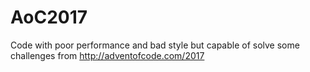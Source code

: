 # AoC2017
Code with poor performance and bad style but capable of solve some challenges from http://adventofcode.com/2017
